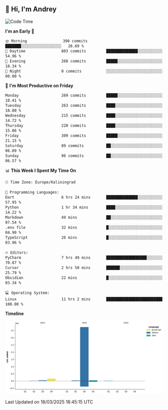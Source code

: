 ## 👋 Hi, I'm Andrey

<!--START_SECTION:waka-->
![Code Time](http://img.shields.io/badge/Code%20Time-846%20hrs%2058%20mins-blue)

**I'm an Early 🐤** 

```text
🌞 Morning                390 commits         ███████░░░░░░░░░░░░░░░░░░   26.69 % 
🌆 Daytime                803 commits         ██████████████░░░░░░░░░░░   54.96 % 
🌃 Evening                268 commits         █████░░░░░░░░░░░░░░░░░░░░   18.34 % 
🌙 Night                  0 commits           ░░░░░░░░░░░░░░░░░░░░░░░░░   00.00 % 
```
📅 **I'm Most Productive on Friday** 

```text
Monday                   269 commits         █████░░░░░░░░░░░░░░░░░░░░   18.41 % 
Tuesday                  263 commits         ████░░░░░░░░░░░░░░░░░░░░░   18.00 % 
Wednesday                215 commits         ████░░░░░░░░░░░░░░░░░░░░░   14.72 % 
Thursday                 220 commits         ████░░░░░░░░░░░░░░░░░░░░░   15.06 % 
Friday                   309 commits         █████░░░░░░░░░░░░░░░░░░░░   21.15 % 
Saturday                 89 commits          ██░░░░░░░░░░░░░░░░░░░░░░░   06.09 % 
Sunday                   96 commits          ██░░░░░░░░░░░░░░░░░░░░░░░   06.57 % 
```


📊 **This Week I Spent My Time On** 

```text
🕑︎ Time Zone: Europe/Kaliningrad

💬 Programming Languages: 
Dart                     6 hrs 24 mins       ██████████████░░░░░░░░░░░   57.95 % 
Python                   1 hr 34 mins        ████░░░░░░░░░░░░░░░░░░░░░   14.22 % 
Markdown                 49 mins             ██░░░░░░░░░░░░░░░░░░░░░░░   07.54 % 
.env file                32 mins             █░░░░░░░░░░░░░░░░░░░░░░░░   04.90 % 
TypeScript               26 mins             █░░░░░░░░░░░░░░░░░░░░░░░░   03.96 % 

🔥 Editors: 
PyCharm                  7 hrs 49 mins       ██████████████████░░░░░░░   70.87 % 
Cursor                   2 hrs 50 mins       ██████░░░░░░░░░░░░░░░░░░░   25.79 % 
Obsidian                 22 mins             █░░░░░░░░░░░░░░░░░░░░░░░░   03.34 % 

💻 Operating System: 
Linux                    11 hrs 2 mins       █████████████████████████   100.00 % 
```

**Timeline**

![Lines of Code chart](https://raw.githubusercontent.com/Mist3s/Mist3s/main/assets/bar_graph.png)


 Last Updated on 18/03/2025 18:45:15 UTC
<!--END_SECTION:waka-->

